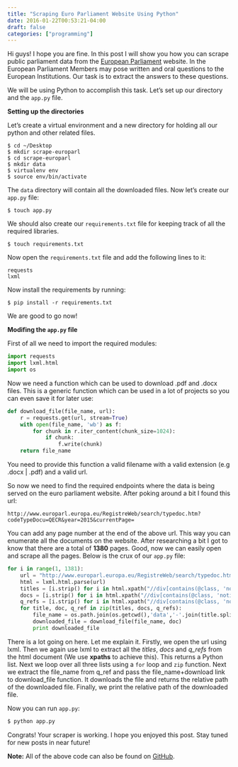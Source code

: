 ```yaml
---
title: "Scraping Euro Parliament Website Using Python"
date: 2016-01-22T00:53:21-04:00
draft: false
categories: ["programming"]
---
```


Hi guys! I hope you are fine. In this post I will show you how you can scrape public parliament data from the [European Parliament](http://www.europarl.europa.eu/) website. In the European Parliament Members may pose written and oral questions to the European Institutions. Our task is to extract the answers to these questions.

We will be using Python to accomplish this task. Let’s set up our directory and the `app.py` file.

**Setting up the directories**

Let’s create a virtual environment and a new directory for holding all our python and other related files.

```terminal
$ cd ~/Desktop
$ mkdir scrape-europarl
$ cd scrape-europarl
$ mkdir data
$ virtualenv env
$ source env/bin/activate
```

The `data` directory will contain all the downloaded files. Now let’s create our `app.py` file:


```terminal
$ touch app.py
```

We should also create our `requirements.txt` file for keeping track of all the required libraries.

```terminal
$ touch requirements.txt
```

Now open the `requirements.txt` file and add the following lines to it:

```
requests
lxml
```

Now install the requirements by running:

```
$ pip install -r requirements.txt
```

We are good to go now!

**Modifing the `app.py` file**

First of all we need to import the required modules:

```python
import requests
import lxml.html
import os
```

Now we need a function which can be used to download .pdf and .docx files. This is a generic function which can be used in a lot of projects so you can even save it for later use:

```python
def download_file(file_name, url):
    r = requests.get(url, stream=True)
    with open(file_name, 'wb') as f:
        for chunk in r.iter_content(chunk_size=1024): 
            if chunk:
                f.write(chunk)
    return file_name
```

You need to provide this function a valid filename with a valid extension (e.g .docx | .pdf) and a valid url.

So now we need to find the required endpoints where the data is being served on the euro parliament website. After poking around a bit I found this url: 

```
http://www.europarl.europa.eu/RegistreWeb/search/typedoc.htm?codeTypeDocu=QECR&year=2015&currentPage=
```

You can add any page number at the end of the above url. This way you can enumerate all the documents on the website. After researching a bit I got to know that there are a total of **1380** pages. Good, now we can easily open and scrape all the pages. Below is the crux of our `app.py` file:

```python
for i in range(1, 1381):
    url = "http://www.europarl.europa.eu/RegistreWeb/search/typedoc.htm?codeTypeDocu=QECR&year=2015&currentPage={0}".format(i)
    html = lxml.html.parse(url)
    titles = [i.strip() for i in html.xpath("//div[contains(@class, 'notice')]/p[@class='title']/a/text()")]
    docs = [i.strip() for i in html.xpath("//div[contains(@class, 'notice')]/ul/li/a/@href")]
    q_refs = [i.strip() for i in html.xpath("//div[contains(@class, 'notice')]/div[@class='date_reference']/span[2]/text()")]
    for title, doc, q_ref in zip(titles, docs, q_refs):
        file_name = os.path.join(os.getcwd(),'data','-'.join(title.split('/'))+' '+q_ref+'.'+doc.split('.')[-1])
        downloaded_file = download_file(file_name, doc)
        print downloaded_file
```

There is a lot going on here. Let me explain it. Firstly, we open the url using lxml. Then we again use lxml to extract all the *titles*, *docs* and *q_refs* from the html document (We use **xpaths** to achieve this). This returns a Python list. Next we loop over all three lists using a `for` loop and `zip` function. Next we extract the file_name from q_ref and pass the file_name+download link to download_file function. It downloads the file and returns the relative path of the downloaded file. Finally, we print the relative path of the downloaded file.

Now you can run `app.py`:

```python
$ python app.py
```

Congrats! Your scraper is working. I hope you enjoyed this post. Stay tuned for new posts in near future!

**Note:** All of the above code can also be found on [GitHub](https://github.com/yasoob/scrape-europarl/).
